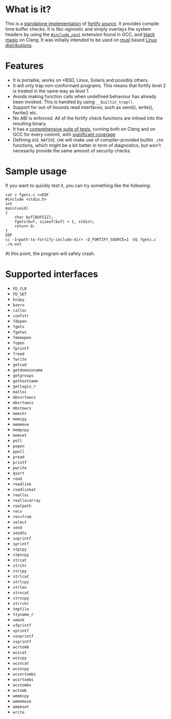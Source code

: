 # What is it?

This is a [standalone implementation](https://git.2f30.org/fortify-headers/) of
[fortify source]( http://gcc.gnu.org/ml/gcc-patches/2004-09/msg02055.html ).
It provides compile time buffer checks.
It is libc-agnostic and simply overlays the system headers by using the
[`#include_next`](https://gcc.gnu.org/onlinedocs/cpp/Wrapper-Headers.html)
extension found in GCC, and
[black magic](https://github.com/jvoisin/fortify-headers/commit/fe149628eaae9748be08815d726cc56e8e492c73)
on Clang. It was initially intended to be used on
[musl](http://www.musl-libc.org/) based
[Linux distributions](https://git.alpinelinux.org/aports/commit/?id=067a4f28825478911bb62be3b8da758d9722753e).


# Features

- It is portable, works on *BSD, Linux, Solaris and possibly others.
- It will only trap non-conformant programs.  This means that fortify
  level 2 is treated in the same way as level 1.
- Avoids making function calls when undefined behaviour has already been
  invoked.  This is handled by using `__builtin_trap()`.
- Support for out-of-bounds read interfaces, such as send(), write(),
  fwrite() etc.
- No ABI is enforced.  All of the fortify check functions are inlined
  into the resulting binary.
- It has a [comprehensive suite of tests](https://github.com/jvoisin/fortify-headers/tree/master/tests),
  running both on Clang and on GCC for every commit, with
  [significant coverage](https://jvoisin.github.io/fortify-headers/)
- Defining `USE_NATIVE_CHK` will make use of compiler-provided builtin `_chk`
  functions, which might be a bit better in term of diagnostics,
  but won't necesarily provide the same amount of security checks.


# Sample usage

If you want to quickly test it, you can try something like the following:

```
cat > fgets.c <<EOF
#include <stdio.h>
int
main(void)
{
	char buf[BUFSIZ];
	fgets(buf, sizeof(buf) + 1, stdin);
	return 0;
}
EOF
cc -I<path-to-fortify-include-dir> -D_FORTIFY_SOURCE=1 -O1 fgets.c
./a.out
```

At this point, the program will safely crash.


# Supported interfaces

- `FD_CLR`
- `FD_SET`
- `bcopy`
- `bzero`
- `calloc`
- `confstr`
- `fdopen` 
- `fgets`
- `fgetws`
- `fmemopen` 
- `fopen` 
- `fprintf` 
- `fread`
- `fwrite`
- `getcwd`
- `getdomainname`
- `getgroups`
- `gethostname`
- `getlogin_r`
- `malloc` 
- `mbsnrtowcs`
- `mbsrtowcs`
- `mbstowcs`
- `memchr` 
- `memcpy`
- `memmove`
- `mempcpy`
- `memset`
- `poll`
- `popen` 
- `ppoll`
- `pread`
- `printf` 
- `pwrite` 
- `qsort` 
- `read`
- `readlink`
- `readlinkat`
- `realloc` 
- `reallocarray` 
- `realpath`
- `recv`
- `recvfrom`
- `select` 
- `send`
- `sendto`
- `snprintf`
- `sprintf`
- `stpcpy`
- `stpncpy`
- `strcat`
- `strchr`
- `strcpy`
- `strlcat`
- `strlcpy`
- `strlen`
- `strncat`
- `strncpy`
- `strrchr`
- `tmpfile` 
- `ttyname_r`
- `umask` 
- `vfprintf` 
- `vprintf` 
- `vsnprintf`
- `vsprintf`
- `wcrtomb`
- `wcscat`
- `wcscpy`
- `wcsncat`
- `wcsncpy`
- `wcsnrtombs`
- `wcsrtombs`
- `wcstombs`
- `wctomb`
- `wmemcpy`
- `wmemmove`
- `wmemset`
- `write`
